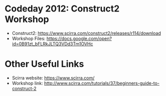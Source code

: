 Codeday 2012: Construct2 Workshop
===========

* Construct2: https://www.scirra.com/construct2/releases/r114/download
* Workshop Files: https://docs.google.com/open?id=0B91zt_bFLRkJLTQ3VDd3Tm1OVHc

Other Useful Links
======

* Scirra website: https://www.scirra.com/
* Workshop link: http://www.scirra.com/tutorials/37/beginners-guide-to-construct-2 
